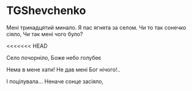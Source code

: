 # TGShevchenko

Мені тринадцятий минало.
Я пас ягнята за селом.
Чи то так сонечко сіяло,
Чи так мені чого було?

<<<<<<< HEAD













Село почорніло,
Боже небо голубеє



Нема в мене хати!
Не дав мені Бог нічого!..








І поцілувала...
Неначе сонце засіяло,